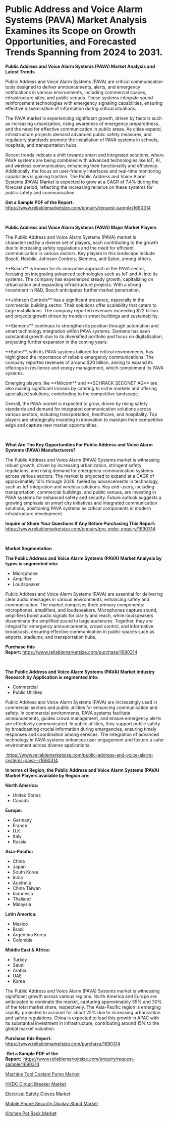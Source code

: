 <p><h1>Public Address and Voice Alarm Systems (PAVA) Market Analysis Examines its Scope on Growth Opportunities, and Forecasted Trends Spanning from 2024 to 2031.</h1></p><p><strong>Public Address and Voice Alarm Systems (PAVA) Market Analysis and Latest Trends</strong></p>
<p><p>Public Address and Voice Alarm Systems (PAVA) are critical communication tools designed to deliver announcements, alerts, and emergency notifications in various environments, including commercial spaces, infrastructure sites, and public venues. These systems integrate sound reinforcement technologies with emergency signaling capabilities, ensuring effective dissemination of information during critical situations.</p><p>The PAVA market is experiencing significant growth, driven by factors such as increasing urbanization, rising awareness of emergency preparedness, and the need for effective communication in public areas. As cities expand, infrastructure projects demand advanced public safety measures, and regulatory standards promote the installation of PAVA systems in schools, hospitals, and transportation hubs. </p><p>Recent trends indicate a shift towards smart and integrated solutions, where PAVA systems are being combined with advanced technologies like IoT, AI, and wireless communication, enhancing their functionality and efficiency. Additionally, the focus on user-friendly interfaces and real-time monitoring capabilities is gaining traction. The Public Address and Voice Alarm Systems (PAVA) Market is expected to grow at a CAGR of 7.4% during the forecast period, reflecting the increasing reliance on these systems for public safety and communication.</p></p>
<p><strong>Get a Sample PDF of the Report:&nbsp;</strong> <a href="https://www.reliablemarketsize.com/enquiry/request-sample/1690314?utm_campaign=1721&utm_medium=2&utm_source=Github&utm_content=ia&utm_term=17102024&utm_id=public-address-and-voice-alarm-systems-pava">https://www.reliablemarketsize.com/enquiry/request-sample/1690314</a></p>
<p>&nbsp;</p>
<p><strong>Public Address and Voice Alarm Systems (PAVA) Major Market Players</strong></p>
<p><p>The Public Address and Voice Alarm Systems (PAVA) market is characterized by a diverse set of players, each contributing to the growth due to increasing safety regulations and the need for efficient communication in various sectors. Key players in this landscape include Bosch, Hochiki, Johnson Controls, Siemens, and Eaton, among others.</p><p>**Bosch** is known for its innovative approach in the PAVA sector, focusing on integrating advanced technologies such as IoT and AI into its systems. The company has experienced steady growth, capitalizing on urbanization and expanding infrastructure projects. With a strong investment in R&D, Bosch anticipates further market penetration.</p><p>**Johnson Controls** has a significant presence, especially in the commercial building sector. Their solutions offer scalability that caters to large installations. The company reported revenues exceeding $22 billion and projects growth driven by trends in smart buildings and sustainability.</p><p>**Siemens** continues to strengthen its position through automation and smart technology integration within PAVA systems. Siemens has seen substantial growth due to its diversified portfolio and focus on digitalization, projecting further expansion in the coming years.</p><p>**Eaton**, with its PAVA systems tailored for critical environments, has highlighted the importance of reliable emergency communications. The company reported revenues of around $20 billion, aiming to expand its offerings in resilience and energy management, which complement its PAVA systems.</p><p>Emerging players like **Mircom** and **SCHRACK SECONET AG** are also making significant inroads by catering to niche markets and offering specialized solutions, contributing to the competitive landscape.</p><p>Overall, the PAVA market is expected to grow, driven by rising safety standards and demand for integrated communication solutions across various sectors, including transportation, healthcare, and hospitality. Top players are strategically investing in innovation to maintain their competitive edge and capture new market opportunities.</p></p>
<p>&nbsp;</p>
<p><strong>What Are The Key Opportunities For Public Address and Voice Alarm Systems (PAVA) Manufacturers?</strong></p>
<p><p>The Public Address and Voice Alarm (PAVA) Systems market is witnessing robust growth, driven by increasing urbanization, stringent safety regulations, and rising demand for emergency communication systems across various sectors. The market is projected to expand at a CAGR of approximately 10% through 2028, fueled by advancements in technology, such as IoT integration and wireless solutions. Key end-users, including transportation, commercial buildings, and public venues, are investing in PAVA systems for enhanced safety and security. Future outlook suggests a growing emphasis on smart city initiatives and integrated communication solutions, positioning PAVA systems as critical components in modern infrastructure development.</p></p>
<p><strong>Inquire or Share Your Questions If Any Before Purchasing This Report:</strong> <a href="https://www.reliablemarketsize.com/enquiry/pre-order-enquiry/1690314?utm_campaign=1721&utm_medium=2&utm_source=Github&utm_content=ia&utm_term=17102024&utm_id=public-address-and-voice-alarm-systems-pava">https://www.reliablemarketsize.com/enquiry/pre-order-enquiry/1690314</a></p>
<p>&nbsp;</p>
<p><strong>Market Segmentation</strong></p>
<p><strong>The Public Address and Voice Alarm Systems (PAVA) Market Analysis by types is segmented into:</strong></p>
<p><ul><li>Microphone</li><li>Amplifier</li><li>Loudspeaker</li></ul></p>
<p><p>Public Address and Voice Alarm Systems (PAVA) are essential for delivering clear audio messages in various environments, enhancing safety and communication. The market comprises three primary components: microphones, amplifiers, and loudspeakers. Microphones capture sound, amplifiers boost audio signals for clarity and reach, while loudspeakers disseminate the amplified sound to large audiences. Together, they are integral for emergency announcements, crowd control, and informative broadcasts, ensuring effective communication in public spaces such as airports, stadiums, and transportation hubs.</p></p>
<p><strong>Purchase this Report:&nbsp;</strong><a href="https://www.reliablemarketsize.com/purchase/1690314?utm_campaign=1721&utm_medium=2&utm_source=Github&utm_content=ia&utm_term=17102024&utm_id=public-address-and-voice-alarm-systems-pava">https://www.reliablemarketsize.com/purchase/1690314</a></p>
<p>&nbsp;</p>
<p><strong>The Public Address and Voice Alarm Systems (PAVA) Market Industry Research by Application is segmented into:</strong></p>
<p><ul><li>Commercial</li><li>Public Utilities</li></ul></p>
<p><p>Public Address and Voice Alarm Systems (PAVA) are increasingly used in commercial sectors and public utilities for enhancing communication and safety. In commercial environments, PAVA systems facilitate announcements, guides crowd management, and ensure emergency alerts are effectively communicated. In public utilities, they support public safety by broadcasting crucial information during emergencies, ensuring timely responses and coordination among services. The integration of advanced technology in PAVA systems enhances user engagement and fosters a safer environment across diverse applications.</p></p>
<p><a href="https://www.reliablemarketsize.com/public-address-and-voice-alarm-systems-pava--r1690314?utm_campaign=1721&utm_medium=2&utm_source=Github&utm_content=ia&utm_term=17102024&utm_id=public-address-and-voice-alarm-systems-pava">&nbsp;https://www.reliablemarketsize.com/public-address-and-voice-alarm-systems-pava--r1690314</a></p>
<p><strong>In terms of Region, the Public Address and Voice Alarm Systems (PAVA) Market Players available by Region are:</strong></p>
<p>
    <p> <strong> North America: </strong>
        <ul>
            <li>United States</li>
            <li>Canada</li>
        </ul>
        </p> 
    <p> <strong> Europe: </strong>
        <ul>
            <li>Germany</li>
            <li>France</li>
            <li>U.K.</li>
            <li>Italy</li>
            <li>Russia</li>
        </ul>
        </p> 
    <p> <strong> Asia-Pacific: </strong>
        <ul>
            <li>China</li>
            <li>Japan</li>
            <li>South Korea</li>
            <li>India</li>
            <li>Australia</li>
            <li>China Taiwan</li>
            <li>Indonesia</li>
            <li>Thailand</li>
            <li>Malaysia</li>
        </ul>
        </p> 
    <p> <strong> Latin America: </strong>
        <ul>
            <li>Mexico</li>
            <li>Brazil</li>
            <li>Argentina Korea</li>
            <li>Colombia</li>
        </ul>
        </p> 
    <p> <strong> Middle East & Africa: </strong>
        <ul>
            <li>Turkey</li>
            <li>Saudi</li>
            <li>Arabia</li>
            <li>UAE</li>
            <li>Korea</li>
        </ul>
    </p>
    </p>
<p><p>The Public Address and Voice Alarm (PAVA) Systems market is witnessing significant growth across various regions. North America and Europe are anticipated to dominate the market, capturing approximately 35% and 30% of the total market share, respectively. The Asia-Pacific region is emerging rapidly, projected to account for about 25% due to increasing urbanization and safety regulations. China is expected to lead this growth in APAC with its substantial investment in infrastructure, contributing around 15% to the global market valuation.</p></p>
<p><strong>Purchase this Report: </strong><a href="https://www.reliablemarketsize.com/purchase/1690314?utm_campaign=1721&utm_medium=2&utm_source=Github&utm_content=ia&utm_term=17102024&utm_id=public-address-and-voice-alarm-systems-pava">https://www.reliablemarketsize.com/purchase/1690314</a></p>
<p>&nbsp;<strong>Get a Sample PDF of the Report:&nbsp;&nbsp;</strong><a href="https://www.reliablemarketsize.com/enquiry/request-sample/1690314?utm_campaign=1721&utm_medium=2&utm_source=Github&utm_content=ia&utm_term=17102024&utm_id=public-address-and-voice-alarm-systems-pava">https://www.reliablemarketsize.com/enquiry/request-sample/1690314</a></p>
<p><strong></strong></p>
<p><p><a href="https://github.com/AlisaRowe24/Market-Research-Report-List-1/blob/main/machine-tool-coolant-pump-market.md?utm_campaign=1721&utm_medium=2&utm_source=Github&utm_content=ia&utm_term=17102024&utm_id=public-address-and-voice-alarm-systems-pava">Machine Tool Coolant Pump Market</a></p><p><a href="https://www.linkedin.com/pulse/hvdc-circuit-breaker-market-global-insights-sales-trends-objvc?utm_campaign=1721&utm_medium=2&utm_source=Github&utm_content=ia&utm_term=17102024&utm_id=public-address-and-voice-alarm-systems-pava">HVDC Circuit Breaker Market</a></p><p><a href="https://www.linkedin.com/pulse/electrical-safety-gloves-market-share-size-trends-industry-f6yze?utm_campaign=1721&utm_medium=2&utm_source=Github&utm_content=ia&utm_term=17102024&utm_id=public-address-and-voice-alarm-systems-pava">Electrical Safety Gloves Market</a></p><p><a href="https://www.linkedin.com/pulse/mobile-phone-security-display-stand-market-global-xqgpe?utm_campaign=1721&utm_medium=2&utm_source=Github&utm_content=ia&utm_term=17102024&utm_id=public-address-and-voice-alarm-systems-pava">Mobile Phone Security Display Stand Market</a></p><p><a href="https://www.linkedin.com/pulse/global-kitchen-pot-rack-market-trends-analysis-future-dufbc?utm_campaign=1721&utm_medium=2&utm_source=Github&utm_content=ia&utm_term=17102024&utm_id=public-address-and-voice-alarm-systems-pava">Kitchen Pot Rack Market</a></p></p>